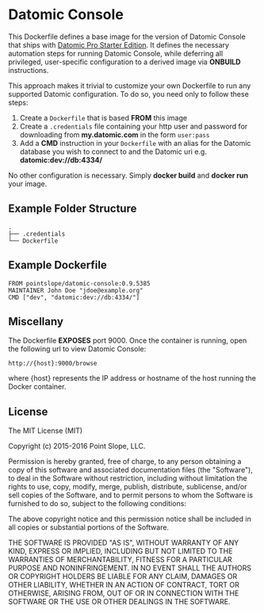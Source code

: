# Datomic Console

This Dockerfile defines a base image for the version of Datomic
Console that ships with [Datomic Pro Starter Edition](http://www.datomic.com/). It defines the
necessary automation steps for running Datomic Console, while
deferring all privileged, user-specific configuration to a derived
image via **ONBUILD** instructions.

This approach makes it trivial to customize your own Dockerfile to run
any supported Datomic configuration. To do so, you need only to follow
these steps:

1. Create a `Dockerfile` that is based **FROM** this image
2. Create a `.credentials` file containing your http user and password for downloading from **my.datomic.com** in the form `user:pass`
3. Add a **CMD** instruction in your `Dockerfile` with an alias for the Datomic database you wish to connect to and the Datomic uri e.g. **datomic:dev://db:4334/**

No other configuration is necessary. Simply **docker build** and **docker run** your image.

## Example Folder Structure

    .
    ├── .credentials
    └── Dockerfile

## Example Dockerfile

    FROM pointslope/datomic-console:0.9.5385
    MAINTAINER John Doe "jdoe@example.org"
    CMD ["dev", "datomic:dev://db:4334/"]

## Miscellany

The Dockerfile **EXPOSES** port 9000. Once the container is running,
open the following url to view Datomic Console:

    http://{host}:9000/browse

where {host} represents the IP address or hostname of the host running
the Docker container.

## License

The MIT License (MIT)

Copyright (c) 2015-2016 Point Slope, LLC.

Permission is hereby granted, free of charge, to any person obtaining a copy
of this software and associated documentation files (the "Software"), to deal
in the Software without restriction, including without limitation the rights
to use, copy, modify, merge, publish, distribute, sublicense, and/or sell
copies of the Software, and to permit persons to whom the Software is
furnished to do so, subject to the following conditions:

The above copyright notice and this permission notice shall be included in
all copies or substantial portions of the Software.

THE SOFTWARE IS PROVIDED "AS IS", WITHOUT WARRANTY OF ANY KIND, EXPRESS OR
IMPLIED, INCLUDING BUT NOT LIMITED TO THE WARRANTIES OF MERCHANTABILITY,
FITNESS FOR A PARTICULAR PURPOSE AND NONINFRINGEMENT. IN NO EVENT SHALL THE
AUTHORS OR COPYRIGHT HOLDERS BE LIABLE FOR ANY CLAIM, DAMAGES OR OTHER
LIABILITY, WHETHER IN AN ACTION OF CONTRACT, TORT OR OTHERWISE, ARISING FROM,
OUT OF OR IN CONNECTION WITH THE SOFTWARE OR THE USE OR OTHER DEALINGS IN
THE SOFTWARE.
